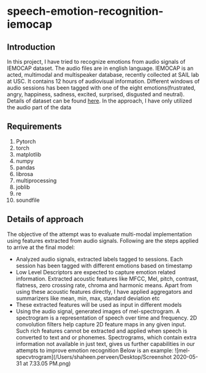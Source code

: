 
# speech-emotion-recognition-iemocap

## Introduction

In this project, I have tried to recognize emotions from audio signals of IEMOCAP dataset. The audio files are in english language. IEMOCAP is an acted, multimodal and multispeaker database, recently collected at SAIL lab at USC. It contains 12 hours of audiovisual information. Different windows of audio sessions has been tagged with one of the eight emotions(frustrated, angry, happiness, sadness, excited, surprised, disgusted and neutral). Details of dataset can be found [here](https://sail.usc.edu/iemocap/). In the approach, I have only utilized the audio part of the data

## Requirements
1. Pytorch
2. torch
3. matplotlib
4. numpy
5. pandas
6. librosa
7. multiprocessing
8. joblib
9. re
10. soundfile

## Details of approach

The objective of the attempt was to evaluate multi-modal implementation using features extracted from audio signals.
Following are the steps applied to arrive at the final model:
- Analyzed audio signals, extracted labels tagged to sessions. Each session has been tagged with different emotions based on timestamp
- Low Level Descriptors are expected to capture emotion related information. Extracted acoustic features like MFCC, Mel, pitch, contrast, flatness, zero crossing rate, chroma and harmonic means. Apart from using these acoustic features directly, I have applied aggregators and summarizers like mean, min, max, standard deviation etc
- These extracted features will be used as input in different models
- Using the audio signal, generated images of mel-spectrogram. A spectrogram is a representation of speech over time and frequency. 2D convolution filters help capture 2D feature maps in any given input. Such rich features cannot be extracted and applied when speech is converted to text and or phonemes. Spectrograms, which contain extra information not available in just text, gives us further capabilities in our attempts to improve emotion recognition
Below is an example:
![mel-specvtrogram](/Users/shaheen.perveen/Desktop/Screenshot 2020-05-31 at 7.33.05 PM.png)


